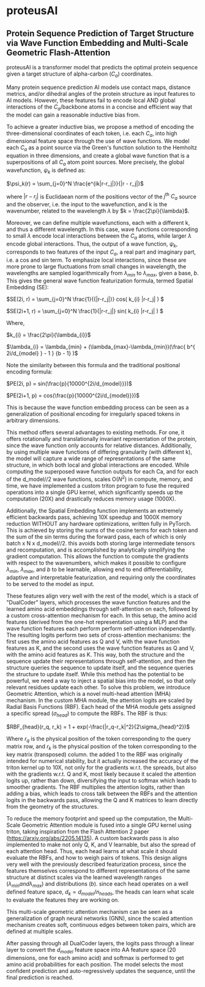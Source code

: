 # proteusAI
## Protein Sequence Prediction of Target Structure via Wave Function Embedding and Multi-Scale Geometric Flash-Attention

proteusAI is a transformer model that predicts the optimal protein sequence given a target structure of alpha-carbon ($C_a$) coordinates. 

Many protein sequence prediction AI models use contact maps, distance metrics, and/or dihedral angles of the protein structure as input features to AI models. However, these features fail to encode local AND global interactions of the $C_a$/backbone atoms in a concise and efficient way that the model can gain a reasonable inductive bias from. 

To achieve a greater inductive bias, we propose a method of encoding the three-dimensional coordinates of each token, i.e. each $C_a$, into high dimensional feature space through the use of wave functions. We model each $C_a$ as a point source via the Green's function solution to the Hemholtz equation in three dimensions, and create a global wave function that is a superpositions of all $C_a$ atom point sources. More precisely, the global wavefunction, $\psi_k$ is defined as:

$\psi_k(r) = \sum_{j=0}^N \frac{e^{ik|r-r_j|}}{|r - r_j|}$

where $|r - r_j|$ is Euclidaean norm of the positions vector of the $j^\text{th}$ $C_a$ source and the observer, i.e. the input to the wavefunction, and k is the wavenumber, related to the wavelength $\lambda$ by $k = \frac{2\pi}{\lambda}$.

Moreover, we can define multiple wavefunctions, each with a different k, and thus a different wavelength. In this case, wave functions corresponding to small $\lambda$ encode local interactions between the $C_a$ atoms, while larger $\lambda$ encode global interactions. Thus, the output of a wave function, $\psi_k$, corresponds to two features of the input $C_a$, a real part and imaginary part, i.e. a cos and sin term. To emphasize local interactions, since these are more prone to large fluctuations from small changes in wavelength, the wavelengths are sampled logarithmically from $\lambda_{min}$ to $\lambda_{max}$, given a base, $b$. This gives the general wave function featurization formula, termed Spatial Embedding (SE):

$SE(2i, r) = \sum_{j=0}^N \frac{1}{{|r-r_j|}} cos( k_{i} |r-r_j| ) $

$SE(2i+1, r) = \sum_{j=0}^N \frac{1}{|r-r_j|} sin( k_{i} |r-r_j| ) $

Where, 

$k_{i} = \frac{2\pi}{\lambda_{i}}$

$\lambda_{i} = \lambda_{min} + (\lambda_{max}-\lambda_{min})(\frac{ b^{ 2i/d_{model} } - 1 } {b - 1} )$

Note the similarity between this formula and the traditional positional encoding formula:

$PE(2i, p) = sin(\frac{p}{10000^{2i/d_{model}}})$

$PE(2i+1, p) = cos(\frac{p}{10000^{2i/d_{model}}})$

This is because the wave function embedding process can be seen as a generalization of positional encoding for irregularly spaced tokens in arbitrary dimensions.

This method offers several advantages to existing methods. For one, it offers rotationally and translationally invariant representation of the protein, since the wave function only accounts for relative distances. Additionally, by using multiple wave functions of differing granularity (with different k), the model will capture a wide range of representations of the same structure, in which both local and global interactions are encoded. While computing the superposed wave function outputs for each Ca, and for each of the d_model//2 wave functions, scales O($N^2$) in compute, memory, and time, we have implemented a custom triton program to fuse the required operations into a single GPU kernel, which significantly speeds up the computation (20X) and drastically reduces memory usage (1000X).

Additionally, the Spatial Embedding function implements an extremely efficient backwards pass, achieving 10X speedup and 1000X memory reduction WITHOUT any hardware optimizations, written fully in PyTorch. This is achieved by storing the sums of the cosine terms for each token and the sum of the sin terms during the forward pass, each of which is only batch x N x d_model//2. this avoids both storing large intermediate tensors and recomputation, and is accomplished by analytically simplifying the gradient computation. This allows the function to compute the gradients with respect to the wavenumbers, which makes it possible to configure $\lambda_{min}$, $\lambda_{max}$, and $b$ to be learnable, allowing end to end differentiability, adaptive and interpretable featurization, and requiring only the coordinates to be served to the model as input.

These features align very well with the rest of the model, which is a stack of "DualCoder" layers, which processes the wave function features and the learned amino acid embeddings through self-attention on each, followed by a custom cross-attention mechanism for each. In this setup, the amino acid features (derived from the one-hot representation using a MLP) and the wave function features each perform perform self-attention independantly. The resulting logits perform two sets of cross-attention mechanisms: the first uses the amino acid features as Q and V, with the wave function features as K, and the second uses the wave function features as Q and V, with the amino acid features as K. This way, both the structure and the sequence update their representations through self-attention, and then the structure queries the sequence to update itself, and the sequence queries the structure to update itself. While this method has the potential to be powerful, we need a way to inject a spatial bias into the model, so that only relevant residues update each other. To solve this problem, we introduce Geometric Attention, which is a novel multi-head attention (MHA) mechanism. In the custom MHA module, the attention logits are scaled by Radial Basis Functions (RBF). Each head of the MHA module gets assigned a specific spread ($\sigma_{head}$) to compute the RBFs. The RBF is thus:

$RBF_{head}(r_q, r_k) = 1 + exp(-\frac{|r_q-r_k|^2}{2\sigma_{head}^2})$

Where $r_q$ is the physical position of the token corresponding to the query matrix row, and $r_k$ is the physical position of the token corresponding to the key matrix (transposed) column. the added 1 to the RBF was originally intended for numerical stability, but it actually increased the accuracy of the triton kernel up to 10X, not only for the gradients w.r.t. the spreads, but also with the gradients w.r.t. Q and K, most likely because it scaled the attention logits up, rather than down, diversifying the input to softmax which leads to smoother gradients. The RBF multiplies the attention logits, rather than adding a bias, which leads to cross talk between the RBFs and the attention logits in the backwards pass, allowing the Q and K matrices to learn directly from the geometry of the structures.

To reduce the memory footprint and speed up the computation, the Multi-Scale Geometric Attention module is fused into a single GPU kernel using triton, taking inspiration from the Flash Attention 2 paper (https://arxiv.org/abs/2205.14135). A custom backwards pass is also implemented to make not only Q, K, and V learnable, but also the spread of each attention head. Thus, each head learns at what scale it should evaluate the RBFs, and how to weigh pairs of tokens. This design aligns very well with the previously described featurization process, since the features themselves correspond to different representations of the same structure at distinct scales via the learned wavelength ranges ($\lambda_{min} and \lambda_{max}$) and distributions ($b$). since each head operates on a well defined feature space, $d_k = d_{model}/n_{heads}$, the heads can learn what scale to evaluate the features they are working on.

This multi-scale geometric attention mechanism can be seen as a generalization of graph neural networks (GNN), since the scaled attention mechanism creates soft, continuous edges between token pairs, which are defined at multiple scales. 

After passing through all DualCoder layers, the logits pass through a linear layer to convert the $d_{model}$ feature space into AA feature space (20 dimensions, one for each amino acid) and softmax is performed to get amino acid probabilities for each position. The model selects the most confident prediction and auto-regressively updates the sequence, until the final prediction is reached. 
